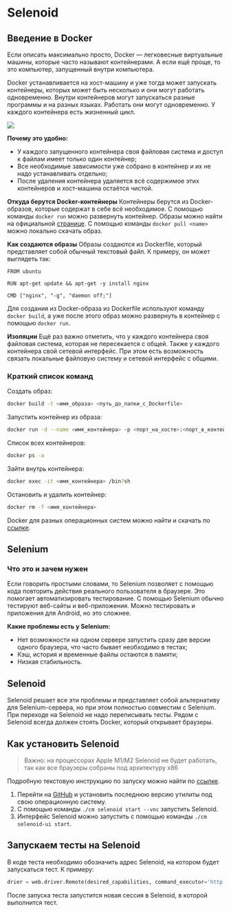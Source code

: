 # Selenoid 

## Введение в Docker

Если описать максимально просто, Docker — легковесные виртуальные машины, которые часто называют контейнерами. А если ещё проще, то это компьютер, запущенный внутри компьютера.

Docker устанавливается на хост-машину и уже тогда может запускать контейнеры, которых может быть несколько и они могут работать одновременно. Внутри контейнеров могут запускаться разные программы и на разных языках. Работать они могут одновременно. У каждого контейнера есть жизненный цикл.

![](https://raw.githubusercontent.com/qa-guru/knowledge-base/main/img/python/les13/les13-1.png)

**Почему это удобно:**
- У каждого запущенного контейнера своя файловая система и доступ к файлам имеет только один контейнер;
- Все необходимые зависимости уже собрано в контейнер и их не надо устанавливать отдельно;
- После удаления контейнера удаляется всё содержимое этих контейнеров и хост-машина остаётся чистой.

**Откуда берутся Docker-контейнеры**
Контейнеры берутся из Docker-образов, которые содержат в себе всё необходимое. С помощью команды `docker run` можно развернуть контейнер. Образы можно найти на официальной [странице](https://hub.docker.com). С помощью команды `docker pull <name>` можно локально скачать образ.

**Как создаются образы**
Образы создаются из Dockerfile, который представляет собой обычный текстовый файл. К примеру, он может выглядеть так:

```docker
FROM ubuntu

RUN apt-get update && apt-get -y install nginx

CMD ["nginx", "-g", "daemon off;"]
```

Для создания из Docker-образа из Dockerfile используют команду `docker build`, а уже после этого образ можно развернуть в контейнер с помощью `docker run`.

**Изоляции**
Ещё раз важно отметить, что у каждого контейнера своя файловая система, которая не пересекается с общей. Также у каждого контейнера свой сетевой интерфейс. При этом есть возможность связать локальные файловую систему и сетевой интерфейс с общими.

### Краткий список команд

Создать образ:
```bash
docker build -t <имя_образа> <путь_до_папки_с_Dockerfile>
```

Запустить контейнер из образа:
```bash
docker run -d --name <имя_контейнера> -p <порт_на_хосте>:<порт_в_контейнере> -v <папка_на_хосте>:<папка_в_контейнере> <имя_образа>
```

Список всех контейнеров:
```bash
docker ps -a
```

Зайти внутрь контейнера:
```bash
docker exec -it <имя_контейнера> /bin?sh
```

Остановить и удалить контейнер:
```bash
docker rm -f <имя_контейнера>
```

Docker для разных операционных систем можно найти и скачать по [ссылке](https://www.docker.com/products/docker-desktop).

## Selenium

### Что это и зачем нужен
Если говорить простыми словами, то Selenium позволяет с помощью кода повторить действия реального пользователя в браузере. Это помогает автоматизировать тестирование. С помощью Selenium обычно тестируют веб-сайты и веб-приложения. Можно тестировать и приложения для Android, но это сложнее.

**Какие проблемы есть у Selenium:**
- Нет возможности на одном сервере запустить сразу две версии одного браузера, что часто бывает необходимо в тестах;
- Кэш, история и временные файлы остаются в памяти;
- Низкая стабильность.

## Selenoid 
Selenoid решает все эти проблемы и представляет собой альтернативу для Selenium-сервера, но при этом полностью совместим с Selenium. При переходе на Selenoid не надо переписывать тесты. Рядом с Selenoid всегда должен стоять Docker, который открывает браузеры.

## Как установить Selenoid
> Важно: на процессорах Apple M1/M2 Selenoid не будет работать, так как все браузеры собраны под архитектуру x86

Подробную текстовую инструкцию по запуску можно найти по [ссылке](https://aerokube.com/cm/latest/).

1. Перейти на [GitHub](https://github.com/aerokube/cm/releases/tag/1.8.1) и установить последнюю версию утилиты под свою операционную систему.
2. С помощью команды `./cm selenoid start --vnc` запустить Selenoid.
3. Интерфейс Selenoid можно запустить с помощью команды `./cm selenoid-ui start`.

## Запускаем тесты на Selenoid

В коде теста необходимо обозначить адрес Selenoid, на котором будет запускаться тест. К примеру:

```python
drier = web.driver.Remote(desired_capabilities, command_executor='http://188.166.98.123:4444/wd/hub')
```

После запуска теста запустится новая сессия в Selenoid, в которой выполнится тест.

